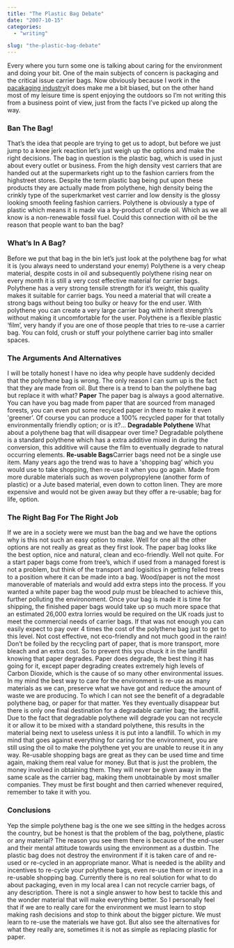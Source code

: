 ```yaml
---
title: "The Plastic Bag Debate"
date: "2007-10-15"
categories: 
  - "writing"

slug: "the-plastic-bag-debate"
---
```


Every where you turn some one is talking about caring for the environment and doing your bit. One of the main subjects of concern is packaging and the critical issue carrier bags. Now obviously because I work in the [pacakaging industry](https://www.oscarproducts.com/)it does make me a bit biased, but on the other hand most of my leisure time is spent enjoying the outdoors so I’m not writing this from a business point of view, just from the facts I’ve picked up along the way.

### Ban The Bag!

That’s the idea that people are trying to get us to adopt, but before we just jump to a knee jerk reaction let’s just weigh up the options and make the right decisions. The bag in question is the plastic bag, which is used in just about every outlet or business. From the high density vest carriers that are handed out at the supermarkets right up to the fashion carriers from the highstreet stores. Despite the term plastic bag being put upon these products they are actually made from polythene, high density being the crinkly type of the superkmarket vest carrier and low density is the glossy looking smooth feeling fashion carriers. Polythene is obviously a type of plastic which means it is made via a by-product of crude oil. Which as we all know is a non-renewable fossil fuel. Could this connection with oil be the reason that people want to ban the bag?

### What’s In A Bag?

Before we put that bag in the bin let’s just look at the polythene bag for what it is (you always need to understand your enemy) Polythene is a very cheap material, despite costs in oil and subsequently polythene rising near on every month it is still a very cost effective material for carrier bags. Polythene has a very strong tensile strength for it’s weight, this quality makes it suitable for carrier bags. You need a material that will create a strong bags without being too bulky or heavy for the end user. With polythene you can create a very large carrier bag with inherit strength’s without making it uncomfortable for the user. Polythene is a flexible plastic ‘film’, very handy if you are one of those people that tries to re-use a carrier bag. You can fold, crush or stuff your polythene carrier bag into smaller spaces.

### The Arguments And Alternatives

I will be totally honest I have no idea why people have suddenly decided that the polythene bag is wrong. The only reason I can sum up is the fact that they are made from oil. But there is a trend to ban the polythene bag but replace it with what? **Paper** The paper bag is always a good alternative. You can have you bag made from paper that are sourced from managed forests, you can even put some recylced paper in there to make it even 'greener’. Of course you can produce a 100% recycled paper for that totally environmentally friendly option; or is it?… **Degradable Polythene** What about a polythene bag that will disappear over time? Degradable polythene is a standard polythene which has a extra additive mixed in during the conversion, this additive will cause the film to eventually degrade to natural occurring elements. **Re-usable Bags**Carrier bags need not be a single use item. Many years ago the trend was to have a 'shopping bag’ which you would use to take shopping, then re-use it when you go again. Made from more durable materials such as woven polypropylene (another form of plastic) or a Jute based material, even down to cotton linen. They are more expensive and would not be given away but they offer a re-usable; bag for life, option.

### The Right Bag For The Right Job

If we are in a society were we must ban the bag and we have the options why is this not such an easy option to make. Well for one all the other options are not really as great as they first look. The paper bag looks like the best option, nice and natural, clean and eco-friendly. Well not quite. For a start paper bags come from tree’s, which if used from a managed forest is not a problem, but think of the transport and logisitics in getting felled trees to a position where it can be made into a bag. Wood/paper is not the most manoverable of materials and would add extra steps into the process. If you wanted a white paper bag the wood pulp must be bleached to achieve this, further polluting the environoment. Once your bag is made it is time for shipping, the finished paper bags would take up so much more space that an estimated 26,000 extra lorries would be required on the UK roads just to meet the commercial needs of carrier bags. If that was not enough you can easily expect to pay over 4 times the cost of the polythene bag just to get to this level. Not cost effective, not eco-friendly and not much good in the rain! Don’t be foiled by the recycling part of paper, that is more transport, more bleach and an extra cost. So to prevent this you chuck it in the landfill knowing that paper degrades. Paper does degrade, the best thing it has going for it, except paper degrading creates extremely high levels of Carbon Dioxide, which is the cause of so many other environmental issues. In my mind the best way to care for the environment is re-use as many materials as we can, preserve what we have got and reduce the amount of waste we are producing. To which I can not see the benefit of a degradable polythene bag, or paper for that matter. Yes they eventually disappear but there is only one final destination for a degradable carrier bag; the landfill. Due to the fact that degradable polythene will degrade you can not recycle it or allow it to be mixed with a standard polythene, this results in the material being next to useless unless it is put into a landfill. To which in my mind that goes against everything for caring for the environment, you are still using the oil to make the polythene yet you are unable to reuse it in any way. Re-usable shopping bags are great as they can be used time and time again, making them real value for money. But that is just the problem, the money involved in obtaining them. They will never be given away in the same scale as the carrier bag, making them unobtainable by most smaller companies. They must be first bought and then carried whenever required, remember to take it with you.

### Conclusions

Yep the simple polythene bag is the one we see sitting in the hedges across the country, but be honest is that the problem of the bag, polythene, plastic or any material? The reason you see them there is because of the end-user and their mental attitude towards using the environment as a dustbin. The plastic bag does not destroy the environment if it is taken care of and re-used or re-cycled in an appropriate manor. What is needed is the ability and incentives to re-cycle your polythene bags, even re-use them or invest in a re-usable shopping bag. Currently there is no real solution for what to do about packaging, even in my local area I can not recycle carrier bags, of any description. There is not a single answer to how best to tackle this and the wonder material that will make everything better. So I personally feel that if we are to really care for the environment we must learn to stop making rash decisions and stop to think about the bigger picture. We must learn to re-use the materials we have got. But also see the alternatives for what they really are, sometimes it is not as simple as replacing plastic for paper.
